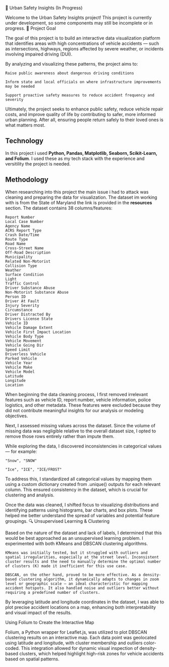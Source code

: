🚧 Urban Safety Insights (In Progress)

Welcome to the Urban Safety Insights project!
This project is currently under development, so some components may still be incomplete or in progress.
🎯 Project Goal

The goal of this project is to build an interactive data visualization platform that identifies areas with high concentrations of vehicle accidents — such as intersections, highways, regions affected by severe weather, or incidents involving impaired driving (DUI).

By analyzing and visualizing these patterns, the project aims to:

    Raise public awareness about dangerous driving conditions

    Inform state and local officials on where infrastructure improvements may be needed

    Support proactive safety measures to reduce accident frequency and severity

Ultimately, the project seeks to enhance public safety, reduce vehicle repair costs, and improve quality of life by contributing to safer, more informed urban planning. After all, ensuring people return safely to their loved ones is what matters most.


## **Technology**
In this project i used **Python, Pandas, Matplotlib, Seaborn, Scikit-Learn, and Folium**. I used these as my tech stack with the experience and versitility the project is needed.

## **Methodology**

When researching into this project the main issue i had to attack was cleaning and preparing the data for visualization. The dataset im working with is from the State of Maryland the link is provided in the **resources** section.
The dataset contains 38 columns/features:
```
Report Number
Local Case Number
Agency Name
ACRS Report Type
Crash Date/Time
Route Type
Road Name
Cross-Street Name
Off-Road Description
Municipality
Related Non-Motorist
Collision Type
Weather
Surface Condition
Light
Traffic Control
Driver Substance Abuse
Non-Motorist Substance Abuse
Person ID
Driver At Fault
Injury Severity
Circumstance
Driver Distracted By
Drivers License State
Vehicle ID
Vehicle Damage Extent
Vehicle First Impact Location
Vehicle Body Type
Vehicle Movement
Vehicle Going Dir
Speed Limit
Driverless Vehicle
Parked Vehicle
Vehicle Year
Vehicle Make
Vehicle Model
Latitude
Longitude
Location
```

When beginning the data cleaning process, I first removed irrelevant features such as vehicle ID, report number, vehicle information, police logistics, and other metadata. These features were excluded because they did not contribute meaningful insights for our analysis or modeling objectives.

Next, I assessed missing values across the dataset. Since the volume of missing data was negligible relative to the overall dataset size, I opted to remove those rows entirely rather than impute them.

While exploring the data, I discovered inconsistencies in categorical values — for example:

    "Snow", "SNOW"

    "Ice", "ICE", "ICE/FROST"

To address this, I standardized all categorical values by mapping them using a custom dictionary created from .unique() outputs for each relevant column. This ensured consistency in the dataset, which is crucial for clustering and analysis.

Once the data was cleaned, I shifted focus to visualizing distributions and identifying patterns using histograms, bar charts, and box plots. These helped me better understand the spread of variables and potential feature groupings.
🔍 Unsupervised Learning & Clustering

Based on the nature of the dataset and lack of labels, I determined that this would be best approached as an unsupervised learning problem. I experimented with both KMeans and DBSCAN clustering algorithms.

    KMeans was initially tested, but it struggled with outliers and spatial irregularities, especially at the street level. Inconsistent cluster results and the need to manually determine the optimal number of clusters (K) made it inefficient for this use case.

    DBSCAN, on the other hand, proved to be more effective. As a density-based clustering algorithm, it dynamically adapts to changes in zoom level or geographic scale — an ideal characteristic for mapping accident hotspots. It also handled noise and outliers better without requiring a predefined number of clusters.

By leveraging latitude and longitude coordinates in the dataset, I was able to plot precise accident locations on a map, enhancing both interpretability and visual impact of the results.

Using Folium to Create the Interactive Map

Folium, a Python wrapper for Leaflet.js, was utilized to plot DBSCAN clustering results on an interactive map. Each data point was geolocated using latitude and longitude, with cluster membership and outliers color-coded. This integration allowed for dynamic visual inspection of density-based clusters, which helped highlight high-risk zones for vehicle accidents based on spatial patterns.
